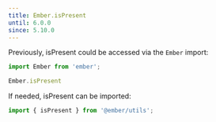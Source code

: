 ```yaml
---
title: Ember.isPresent
until: 6.0.0
since: 5.10.0
---
```



Previously, isPresent could be accessed via the `Ember` import:
```js
import Ember from 'ember';

Ember.isPresent
```

If needed, isPresent can be imported:
```js
import { isPresent } from '@ember/utils';
```
